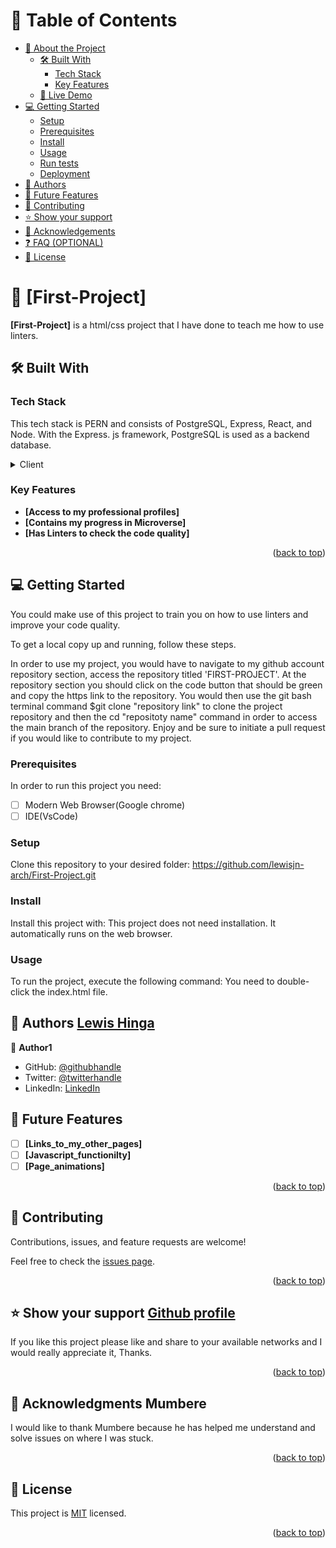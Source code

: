 <a name="readme-top"></a>

# 📗 Table of Contents

- [📖 About the Project](#about-project)
  - [🛠 Built With](#built-with)
    - [Tech Stack](#tech-stack)
    - [Key Features](#key-features)
  - [🚀 Live Demo](#live-demo)
- [💻 Getting Started](#getting-started)
  - [Setup](#setup)
  - [Prerequisites](#prerequisites)
  - [Install](#install)
  - [Usage](#usage)
  - [Run tests](#run-tests)
  - [Deployment](#deployment)
- [👥 Authors](#authors)
- [🔭 Future Features](#future-features)
- [🤝 Contributing](#contributing)
- [⭐️ Show your support](#support)
- [🙏 Acknowledgements](#acknowledgements)
- [❓ FAQ (OPTIONAL)](#faq)
- [📝 License](#license)

<!-- PROJECT DESCRIPTION -->

# 📖 [First-Project] <a name="about-project"></a>


**[First-Project]** is a html/css project that I have done to teach me how to use linters.

## 🛠 Built With <a name="html"></a>

### Tech Stack <a name="PERN"></a>


This tech stack is PERN and consists of PostgreSQL, Express, React, and Node. With the Express. js framework, PostgreSQL is used as a backend database.

<details>
  <summary>Client</summary>
   <ul>
    <li><a href="https://developer.mozilla.org/en-US/docs/Web/HTML">HTML</a></li>
  </ul>
   <ul>
    <li><a href="https://developer.mozilla.org/en-US/docs/Web/CSS">CSS</a></li>
  </ul>
</details>

<!-- Features -->

### Key Features <a name="key-features"></a>


- **[Access to my professional profiles]**
- **[Contains my progress in Microverse]**
- **[Has Linters to check the code quality]**

<p align="right">(<a href="#readme-top">back to top</a>)</p>

## 💻 Getting Started <a name="getting-started"></a>


 You could make use of this project to train you on how to use linters and improve your code quality.


To get a local copy up and running, follow these steps.

<p>In order to use my project, you would have to navigate to my github account repository section, access the repository titled 'FIRST-PROJECT'. At the repository section you should click on the code button that should be green and copy the https link to the repository. You would then use the git bash terminal command $git clone "repository link" to clone the project repository and then the cd "repositoty name" command in order to access the main branch of the repository. Enjoy and be sure to initiate a pull request if you would like to contribute to my  project.</p>

### Prerequisites

In order to run this project you need:

- [ ] Modern Web Browser(Google chrome)
- [ ] IDE(VsCode)

### Setup

Clone this repository to your desired folder:
https://github.com/lewisjn-arch/First-Project.git


### Install

Install this project with:
This project does not need installation. It automatically runs on the web browser.

### Usage

To run the project, execute the following command:
You need to double-click the index.html file.


## 👥 Authors <a name="authors" href="https://github.com/lewisjn-arch">Lewis Hinga</a>



👤 **Author1**

- GitHub: [@githubhandle](https://github.com/lewisjn-arch)
- Twitter: [@twitterhandle](https://twitter.com/lhinga75)
- LinkedIn: [LinkedIn](https://www.linkedin.com/in/lewis-hinga-b40a501b1/)

## 🔭 Future Features <a name="future-features"></a>



- [ ] **[Links_to_my_other_pages]**
- [ ] **[Javascript_functionilty]**
- [ ] **[Page_animations]**

<p align="right">(<a href="#readme-top">back to top</a>)</p>



## 🤝 Contributing <a name="contributing"></a>

Contributions, issues, and feature requests are welcome!

Feel free to check the [issues page](../../issues/).

<p align="right">(<a href="#readme-top">back to top</a>)</p>


## ⭐️ Show your support <a name="support" href="https://github.com/lewisjn-arch">Github profile</a>

If you like this project please like and share to your available networks and I would really appreciate it, Thanks.

<p align="right">(<a href="#readme-top">back to top</a>)</p>

<!-- ACKNOWLEDGEMENTS -->

## 🙏 Acknowledgments <a name="acknowledgements">Mumbere</a>

I would like to thank Mumbere because he has helped me understand and solve issues on where I was stuck.

<p align="right">(<a href="#readme-top">back to top</a>)</p>



## 📝 License <a name="license"></a>

This project is [MIT](./LICENSE) licensed.

<p align="right">(<a href="#readme-top">back to top</a>)</p>
